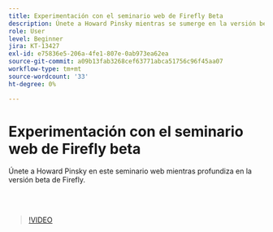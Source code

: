 ```yaml
---
title: Experimentación con el seminario web de Firefly Beta
description: Únete a Howard Pinsky mientras se sumerge en la versión beta de Firefly
role: User
level: Beginner
jira: KT-13427
exl-id: e75836e5-206a-4fe1-807e-0ab973ea62ea
source-git-commit: a09b13fab3268cef63771abca51756c96f45aa07
workflow-type: tm+mt
source-wordcount: '33'
ht-degree: 0%

---
```


# Experimentación con el seminario web de Firefly beta

Únete a Howard Pinsky en este seminario web mientras profundiza en la versión beta de Firefly.

<br> 

>[!VIDEO](https://video.tv.adobe.com/v/3420252?quality=12&learn=on&hidetitle=true)
